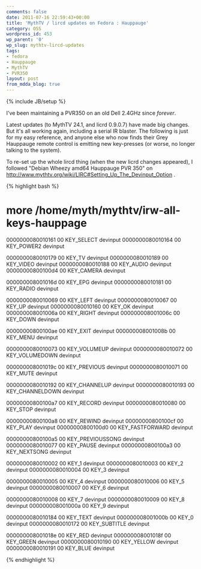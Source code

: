 ```yaml
---
comments: false
date: 2011-07-16 22:59:43+00:00
title: 'MythTV / lircd updates on Fedora : Hauppauge'
category: OSS
wordpress_id: 453
wp_parent: '0'
wp_slug: mythtv-lircd-updates
tags:
- fedora
- Hauppauge
- MythTV
- PVR350
layout: post
from_mdda_blog: true
---
```

{% include JB/setup %}


I've been maintaining a PVR350 on an old Dell 2.4GHz since _forever_.  

Latest updates (to MythTV 24.1, and licrd 0.9.0.7) have made big changes.  But it's all working again, including a serial IR blaster.  The following is just for my easy reference, and anyone else who now finds their Grey Hauppauge remote control is emitting new key-presses (or worse, no longer talking to the system).  

To re-set up the whole lircd thing (when the new licrd changes appeared), I followed "Debian Wheezy amd64 Hauppauge PVR 350" on http://www.mythtv.org/wiki/LIRC#Setting_Up_The_Devinput_Option .


{% highlight bash %}
# more /home/myth/mythtv/irw-all-keys-hauppage
0000000080010161 00 KEY_SELECT devinput
0000000080010164 00 KEY_POWER2 devinput

0000000080010179 00 KEY_TV devinput
0000000080010189 00 KEY_VIDEO devinput
0000000080010188 00 KEY_AUDIO devinput
00000000800100d4 00 KEY_CAMERA devinput

000000008001016d 00 KEY_EPG devinput
0000000080010181 00 KEY_RADIO devinput

0000000080010069 00 KEY_LEFT devinput
0000000080010067 00 KEY_UP devinput
0000000080010160 00 KEY_OK devinput
000000008001006a 00 KEY_RIGHT devinput
000000008001006c 00 KEY_DOWN devinput

00000000800100ae 00 KEY_EXIT devinput
000000008001008b 00 KEY_MENU devinput

0000000080010073 00 KEY_VOLUMEUP devinput
0000000080010072 00 KEY_VOLUMEDOWN devinput

000000008001019c 00 KEY_PREVIOUS devinput
0000000080010071 00 KEY_MUTE devinput

0000000080010192 00 KEY_CHANNELUP devinput
0000000080010193 00 KEY_CHANNELDOWN devinput

00000000800100a7 00 KEY_RECORD devinput
0000000080010080 00 KEY_STOP devinput

00000000800100a8 00 KEY_REWIND devinput
00000000800100cf 00 KEY_PLAY devinput
00000000800100d0 00 KEY_FASTFORWARD devinput

00000000800100a5 00 KEY_PREVIOUSSONG devinput
0000000080010077 00 KEY_PAUSE devinput
00000000800100a3 00 KEY_NEXTSONG devinput

0000000080010002 00 KEY_1 devinput
0000000080010003 00 KEY_2 devinput
0000000080010004 00 KEY_3 devinput

0000000080010005 00 KEY_4 devinput
0000000080010006 00 KEY_5 devinput
0000000080010007 00 KEY_6 devinput

0000000080010008 00 KEY_7 devinput
0000000080010009 00 KEY_8 devinput
000000008001000a 00 KEY_9 devinput

0000000080010184 00 KEY_TEXT devinput
000000008001000b 00 KEY_0 devinput
0000000080010172 00 KEY_SUBTITLE devinput

000000008001018e 00 KEY_RED devinput
000000008001018f 00 KEY_GREEN devinput
0000000080010190 00 KEY_YELLOW devinput
0000000080010191 00 KEY_BLUE devinput

{% endhighlight %}

